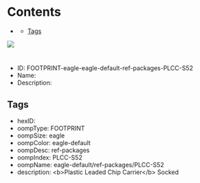 



Contents
========

* [](#)
	* [Tags](#tags)
  
![][im]
# 

- ID: FOOTPRINT-eagle-eagle-default-ref-packages-PLCC-S52
- Name: 
- Description: 

## Tags

- hexID: 
- oompType: FOOTPRINT
- oompSize: eagle
- oompColor: eagle-default
- oompDesc: ref-packages
- oompIndex: PLCC-S52
- oompName: eagle-default/ref-packages/PLCC-S52
- description: &lt;b&gt;Plastic Leaded Chip Carrier&lt;/b&gt; Socked



[im]: image.png
